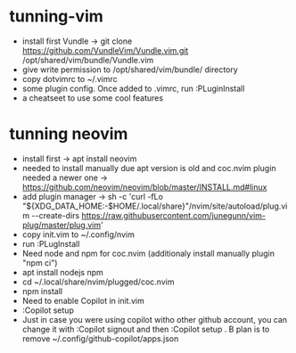 # tunning-vim
- install first Vundle -> git clone https://github.com/VundleVim/Vundle.vim.git /opt/shared/vim/bundle/Vundle.vim 
- give write permission to /opt/shared/vim/bundle/ directory
- copy dotvimrc to ~/.vimrc
- some plugin config. Once added to .vimrc, run :PLuginInstall
- a cheatseet to use some cool features

# tunning neovim
- install first -> apt install neovim
-   needed to install manually due apt version is old and coc.nvim plugin needed a newer one -> https://github.com/neovim/neovim/blob/master/INSTALL.md#linux
- add plugin manager -> sh -c 'curl -fLo "${XDG_DATA_HOME:-$HOME/.local/share}"/nvim/site/autoload/plug.vim --create-dirs https://raw.githubusercontent.com/junegunn/vim-plug/master/plug.vim'
- copy init.vim to ~/.config/nvim
- run :PLugInstall 
- Need node and npm for coc.nvim (additionaly install manually plugin "npm ci")
-   apt install nodejs npm
-   cd ~/.local/share/nvim/plugged/coc.nvim
-   npm install
- Need to enable Copilot in init.vim
-   :Copilot setup
-   Just in case you were using copilot witho other github account, you can change it with :Copilot signout and then :Copilot setup . B plan is to remove ~/.config/github-copilot/apps.json
